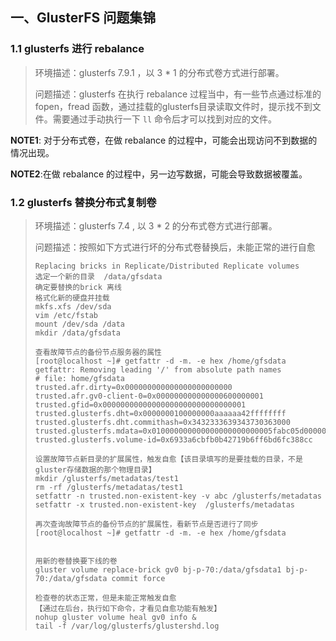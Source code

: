 ## 一、GlusterFS 问题集锦

### 1.1 glusterfs 进行 rebalance 

> 环境描述：glusterfs 7.9.1 ，以 3 * 1 的分布式卷方式进行部署。
>
> 问题描述：glusterfs 在执行 rebalance 过程当中，有一些节点通过标准的 fopen，fread 函数，通过挂载的glusterfs目录读取文件时，提示找不到文件。需要通过手动执行一下 `ll` 命令后才可以找到对应的文件。

**NOTE1**: 对于分布式卷，在做 rebalance 的过程中，可能会出现访问不到数据的情况出现。

**NOTE2**:在做 rebalance 的过程中，另一边写数据，可能会导致数据被覆盖。

### 1.2 glusterfs 替换分布式复制卷

> 环境描述：glusterfs 7.4 , 以 3 * 2 的分布式卷方式进行部署。
>
> 问题描述：按照如下方式进行坏的分布式卷替换后，未能正常的进行自愈
>
> ```
> Replacing bricks in Replicate/Distributed Replicate volumes
> 选定一个新的目录  /data/gfsdata
> 确定要替换的brick 离线
> 格式化新的硬盘并挂载
> mkfs.xfs /dev/sda
> vim /etc/fstab
> mount /dev/sda /data
> mkdir /data/gfsdata
> 
> 查看故障节点的备份节点服务器的属性
> [root@localhost ~]# getfattr -d -m. -e hex /home/gfsdata 
> getfattr: Removing leading '/' from absolute path names
> # file: home/gfsdata
> trusted.afr.dirty=0x000000000000000000000000
> trusted.afr.gv0-client-0=0x000000000000000600000001
> trusted.gfid=0x00000000000000000000000000000001
> trusted.glusterfs.dht=0x0000000100000000aaaaaa42ffffffff
> trusted.glusterfs.dht.commithash=0x3432333639343730363000
> trusted.glusterfs.mdata=0x010000000000000000000000005fabc05d00000000305fe76f000000005fabc05d00000000305fe76f000000005f7b9c02000000000a4f9e36
> trusted.glusterfs.volume-id=0x6933a6cbfb0b42719b6ff6bd6fc388cc
> 
> 设置故障节点新目录的扩展属性，触发自愈【该目录填写的是要挂载的目录，不是gluster存储数据的那个物理目录】
> mkdir /glusterfs/metadatas/test1
> rm -rf /glusterfs/metadatas/test1
> setfattr -n trusted.non-existent-key -v abc /glusterfs/metadatas
> setfattr -x trusted.non-existent-key  /glusterfs/metadatas
> 
> 再次查询故障节点的备份节点的扩展属性，看新节点是否进行了同步
> [root@localhost ~]# getfattr -d -m. -e hex /home/gfsdata 
> 
> 
> 用新的卷替换要下线的卷 
> gluster volume replace-brick gv0 bj-p-70:/data/gfsdata1 bj-p-70:/data/gfsdata commit force
> 
> 检查卷的状态正常，但是未能正常触发自愈
> 【通过在后台，执行如下命令，才看见自愈功能有触发】
> nohup gluster volume heal gv0 info &
> tail -f /var/log/glusterfs/glustershd.log
> ```
>
> 



